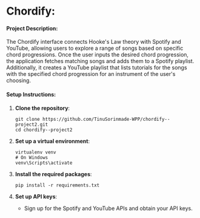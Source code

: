 # Chordify:

#### Project Description:

The Chordify interface connects Hooke's Law theory with Spotify and YouTube, allowing users to explore a range of songs based on specific chord progressions. Once the user inputs the desired chord progression, the application fetches matching songs and adds them to a Spotify playlist. Additionally, it creates a YouTube playlist that lists tutorials for the songs with the specified chord progression for an instrument of the user's choosing.

#### Setup Instructions:

1. **Clone the repository**:

   ```
   git clone https://github.com/TinuSorinmade-WPP/chordify--project2.git
   cd chordify--project2
   ```

2. **Set up a virtual environment**:

   ```
   virtualenv venv
   # On Windows
   venv\Scripts\activate
   ```
   
3. **Install the required packages**:

   ```
   pip install -r requirements.txt
   ```

4. **Set up API keys**:

   - Sign up for the Spotify and YouTube APIs and obtain your API keys.